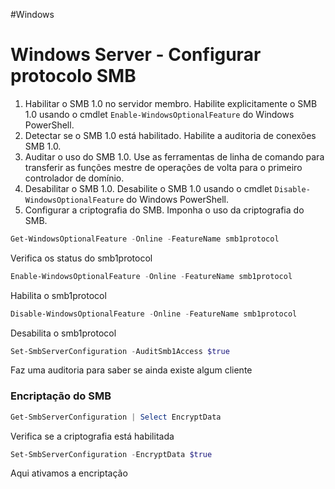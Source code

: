 #Windows 
# Windows Server - Configurar protocolo SMB

1. Habilitar o SMB 1.0 no servidor membro. Habilite explicitamente o SMB 1.0 usando o cmdlet `Enable-WindowsOptionalFeature` do Windows PowerShell.
2. Detectar se o SMB 1.0 está habilitado. Habilite a auditoria de conexões SMB 1.0.
3. Auditar o uso do SMB 1.0. Use as ferramentas de linha de comando para transferir as funções mestre de operações de volta para o primeiro controlador de domínio.
4. Desabilitar o SMB 1.0. Desabilite o SMB 1.0 usando o cmdlet `Disable-WindowsOptionalFeature` do Windows PowerShell.
5. Configurar a criptografia do SMB. Imponha o uso da criptografia do SMB.

```powershell
Get-WindowsOptionalFeature -Online -FeatureName smb1protocol
```
Verifica os status do smb1protocol

```powershell
Enable-WindowsOptionalFeature -Online -FeatureName smb1protocol
```
Habilita o smb1protocol

```powershell
Disable-WindowsOptionalFeature -Online -FeatureName smb1protocol
```
Desabilita o smb1protocol

```powershell
Set-SmbServerConfiguration -AuditSmb1Access $true
```
Faz uma auditoria para saber se ainda existe algum cliente

### Encriptação do SMB

```powershell
Get-SmbServerConfiguration | Select EncryptData
```
Verifica se a criptografia está habilitada

```powershell
Set-SmbServerConfiguration -EncryptData $true
```
Aqui ativamos a encriptação









